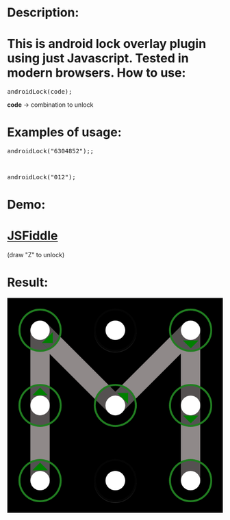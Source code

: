 Description:
========
This is android lock overlay plugin using just Javascript. Tested in modern browsers.
How to use:
========
<pre>androidLock(code);</pre>
<b>code</b> -> combination to unlock<br>

Examples of usage:
========
<pre>androidLock("6304852");;</pre>
<br>
<pre>androidLock("012");</pre>

Demo:
========
<h1><a href="http://jsfiddle.net/natchkebiailia/vAX6G/1/" target="_blank">JSFiddle</a></h1>(draw "Z" to unlock)

Result:
========
![ScreenShot](https://raw.githubusercontent.com/natchkebiailia/androidUnlock/master/screenShot.png)
